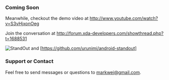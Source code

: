 ### Coming Soon
Meanwhile, checkout the demo video at http://www.youtube.com/watch?v=S3vHjxonOeg

Join the conversation at http://forum.xda-developers.com/showthread.php?t=1688531

![StandOut](https://dl.dropbox.com/u/30367/hosted/StandOut.png)
and [https://github.com/urunimi/android-standout]

### Support or Contact
Feel free to send messages or questions to markwei@gmail.com.